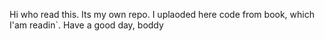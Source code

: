 Hi who read this. Its my own repo. I uplaoded here code from book, which I'am readin`. Have a good day, boddy
